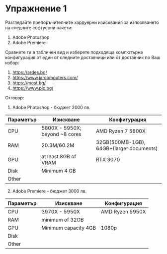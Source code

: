 # Упражнение 1 

Разгледайте препоръчителните хардуерни изисквания за изпозлването на следните софтуерни пакети:
1. Adobe Photoshop 
2. Adobe Premiere

Сравнете ги в табличен вид и изберете подходяща компютърна конфигурация от един от следните доставчици или от доставчик по Ваш избор:
1. https://ardes.bg/
2. https://www.jarcomputers.com/
3. https://most.bg/
4. https://www.pic.bg/


Отговор:

1. Adobe Photoshop - бюджет 2000 лв. 

Параметър | Изискване | Конфигурация
------------ | -------------| -------------
CPU | 5800X - 5950X; beyond ~8 cores | AMD Ryzen 7 5800X
RAM | 20.3M/60.2M | 32GB(500MB-1GB), 64GB+(larger documents) 
GPU | at least 8GB of VRAM | RTX 3070 
Disk | Minimum 4 GB | 
Other |  | 


2. Adobe Premiere - бюджет 3000 лв. 

Параметър | Изискване | Конфигурация
------------ | -------------| -------------
CPU | 3970X - 5950X | AMD Ryzen 5950X
RAM | minimum of 32GB | 
GPU | Minimum capacity 4GB | 1080p
Disk |  | 
Other |  |  
